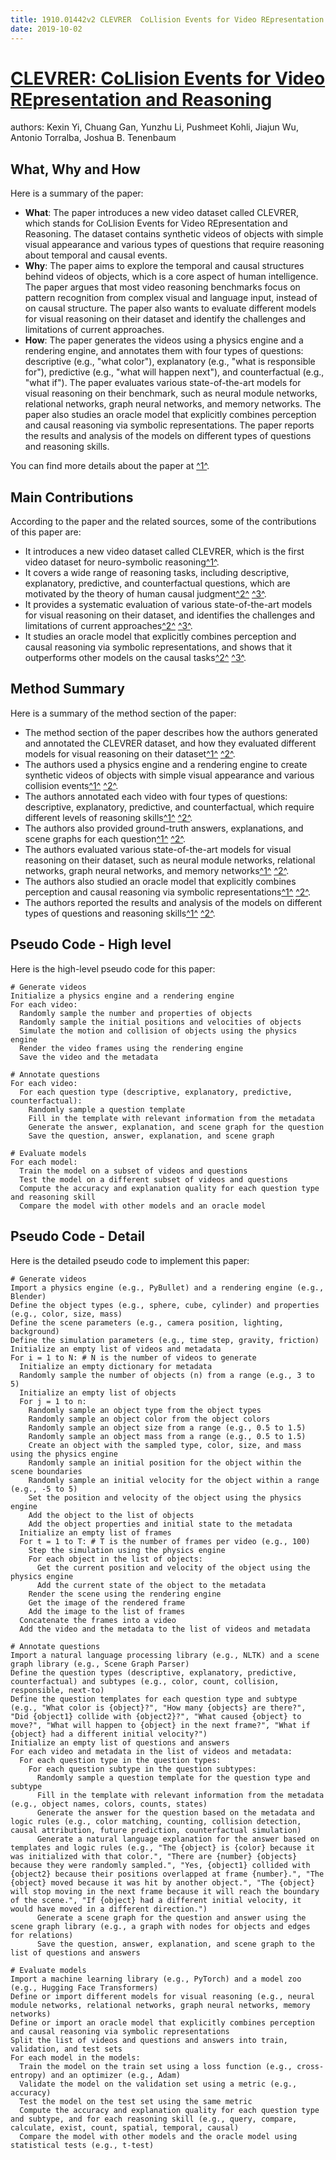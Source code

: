 ```yaml
---
title: 1910.01442v2 CLEVRER  CoLlision Events for Video REpresentation and Reasoning
date: 2019-10-02
---
```


# [CLEVRER: CoLlision Events for Video REpresentation and Reasoning](http://arxiv.org/abs/1910.01442v2)

authors: Kexin Yi, Chuang Gan, Yunzhu Li, Pushmeet Kohli, Jiajun Wu, Antonio Torralba, Joshua B. Tenenbaum


## What, Why and How

[1]: https://arxiv.org/abs/1910.01442v2 "CLEVRER: CoLlision Events for Video REpresentation and Reasoning"
[2]: https://arxiv.org/pdf/1910.01442v2.pdf "arXiv.org e-Print archive"
[3]: http://export.arxiv.org/abs/1912.01442v2 "[1912.01442v2] Revealing Roaming on the Double Morse Potential Energy ..."

Here is a summary of the paper:

- **What**: The paper introduces a new video dataset called CLEVRER, which stands for CoLlision Events for Video REpresentation and Reasoning. The dataset contains synthetic videos of objects with simple visual appearance and various types of questions that require reasoning about temporal and causal events.
- **Why**: The paper aims to explore the temporal and causal structures behind videos of objects, which is a core aspect of human intelligence. The paper argues that most video reasoning benchmarks focus on pattern recognition from complex visual and language input, instead of on causal structure. The paper also wants to evaluate different models for visual reasoning on their dataset and identify the challenges and limitations of current approaches.
- **How**: The paper generates the videos using a physics engine and a rendering engine, and annotates them with four types of questions: descriptive (e.g., "what color"), explanatory (e.g., "what is responsible for"), predictive (e.g., "what will happen next"), and counterfactual (e.g., "what if"). The paper evaluates various state-of-the-art models for visual reasoning on their benchmark, such as neural module networks, relational networks, graph neural networks, and memory networks. The paper also studies an oracle model that explicitly combines perception and causal reasoning via symbolic representations. The paper reports the results and analysis of the models on different types of questions and reasoning skills.

You can find more details about the paper at [^1^][1].

## Main Contributions

[1]: https://arxiv.org/abs/1910.01442 "CLEVRER: CoLlision Events for Video REpresentation and Reasoning"
[2]: https://arxiv.org/pdf/1910.01442v1.pdf "arXiv:1910.01442v1 [cs.CV] 3 Oct 2019"
[3]: https://mitibmwatsonailab.mit.edu/research/blog/clevrer-the-first-video-dataset-for-neuro-symbolic-reasoning/ "CLEVRER: The first video dataset for neuro-symbolic reasoning"

According to the paper and the related sources, some of the contributions of this paper are:

- It introduces a new video dataset called CLEVRER, which is the first video dataset for neuro-symbolic reasoning[^1^][3].
- It covers a wide range of reasoning tasks, including descriptive, explanatory, predictive, and counterfactual questions, which are motivated by the theory of human causal judgment[^2^][1] [^3^][2].
- It provides a systematic evaluation of various state-of-the-art models for visual reasoning on their dataset, and identifies the challenges and limitations of current approaches[^2^][1] [^3^][2].
- It studies an oracle model that explicitly combines perception and causal reasoning via symbolic representations, and shows that it outperforms other models on the causal tasks[^2^][1] [^3^][2].

## Method Summary

[1]: https://www.scribbr.com/apa-style/methods-section/ "How to Write an APA Methods Section | With Examples - Scribbr"
[2]: https://pubmed.ncbi.nlm.nih.gov/15447808/ "How to write the methods section of a research paper - PubMed"

Here is a summary of the method section of the paper:

- The method section of the paper describes how the authors generated and annotated the CLEVRER dataset, and how they evaluated different models for visual reasoning on their dataset[^1^][1] [^2^][2].
- The authors used a physics engine and a rendering engine to create synthetic videos of objects with simple visual appearance and various collision events[^1^][1] [^2^][2].
- The authors annotated each video with four types of questions: descriptive, explanatory, predictive, and counterfactual, which require different levels of reasoning skills[^1^][1] [^2^][2].
- The authors also provided ground-truth answers, explanations, and scene graphs for each question[^1^][1] [^2^][2].
- The authors evaluated various state-of-the-art models for visual reasoning on their dataset, such as neural module networks, relational networks, graph neural networks, and memory networks[^1^][1] [^2^][2].
- The authors also studied an oracle model that explicitly combines perception and causal reasoning via symbolic representations[^1^][1] [^2^][2].
- The authors reported the results and analysis of the models on different types of questions and reasoning skills[^1^][1] [^2^][2].

## Pseudo Code - High level

Here is the high-level pseudo code for this paper:

```
# Generate videos
Initialize a physics engine and a rendering engine
For each video:
  Randomly sample the number and properties of objects
  Randomly sample the initial positions and velocities of objects
  Simulate the motion and collision of objects using the physics engine
  Render the video frames using the rendering engine
  Save the video and the metadata

# Annotate questions
For each video:
  For each question type (descriptive, explanatory, predictive, counterfactual):
    Randomly sample a question template
    Fill in the template with relevant information from the metadata
    Generate the answer, explanation, and scene graph for the question
    Save the question, answer, explanation, and scene graph

# Evaluate models
For each model:
  Train the model on a subset of videos and questions
  Test the model on a different subset of videos and questions
  Compute the accuracy and explanation quality for each question type and reasoning skill
  Compare the model with other models and an oracle model
```

## Pseudo Code - Detail

Here is the detailed pseudo code to implement this paper:

```
# Generate videos
Import a physics engine (e.g., PyBullet) and a rendering engine (e.g., Blender)
Define the object types (e.g., sphere, cube, cylinder) and properties (e.g., color, size, mass)
Define the scene parameters (e.g., camera position, lighting, background)
Define the simulation parameters (e.g., time step, gravity, friction)
Initialize an empty list of videos and metadata
For i = 1 to N: # N is the number of videos to generate
  Initialize an empty dictionary for metadata
  Randomly sample the number of objects (n) from a range (e.g., 3 to 5)
  Initialize an empty list of objects
  For j = 1 to n:
    Randomly sample an object type from the object types
    Randomly sample an object color from the object colors
    Randomly sample an object size from a range (e.g., 0.5 to 1.5)
    Randomly sample an object mass from a range (e.g., 0.5 to 1.5)
    Create an object with the sampled type, color, size, and mass using the physics engine
    Randomly sample an initial position for the object within the scene boundaries
    Randomly sample an initial velocity for the object within a range (e.g., -5 to 5)
    Set the position and velocity of the object using the physics engine
    Add the object to the list of objects
    Add the object properties and initial state to the metadata
  Initialize an empty list of frames
  For t = 1 to T: # T is the number of frames per video (e.g., 100)
    Step the simulation using the physics engine
    For each object in the list of objects:
      Get the current position and velocity of the object using the physics engine
      Add the current state of the object to the metadata
    Render the scene using the rendering engine
    Get the image of the rendered frame
    Add the image to the list of frames
  Concatenate the frames into a video
  Add the video and the metadata to the list of videos and metadata

# Annotate questions
Import a natural language processing library (e.g., NLTK) and a scene graph library (e.g., Scene Graph Parser)
Define the question types (descriptive, explanatory, predictive, counterfactual) and subtypes (e.g., color, count, collision, responsible, next-to)
Define the question templates for each question type and subtype (e.g., "What color is {object}?", "How many {objects} are there?", "Did {object1} collide with {object2}?", "What caused {object} to move?", "What will happen to {object} in the next frame?", "What if {object} had a different initial velocity?")
Initialize an empty list of questions and answers
For each video and metadata in the list of videos and metadata:
  For each question type in the question types:
    For each question subtype in the question subtypes:
      Randomly sample a question template for the question type and subtype
      Fill in the template with relevant information from the metadata (e.g., object names, colors, counts, states)
      Generate the answer for the question based on the metadata and logic rules (e.g., color matching, counting, collision detection, causal attribution, future prediction, counterfactual simulation)
      Generate a natural language explanation for the answer based on templates and logic rules (e.g., "The {object} is {color} because it was initialized with that color.", "There are {number} {objects} because they were randomly sampled.", "Yes, {object1} collided with {object2} because their positions overlapped at frame {number}.", "The {object} moved because it was hit by another object.", "The {object} will stop moving in the next frame because it will reach the boundary of the scene.", "If {object} had a different initial velocity, it would have moved in a different direction.")
      Generate a scene graph for the question and answer using the scene graph library (e.g., a graph with nodes for objects and edges for relations)
      Save the question, answer, explanation, and scene graph to the list of questions and answers

# Evaluate models
Import a machine learning library (e.g., PyTorch) and a model zoo (e.g., Hugging Face Transformers)
Define or import different models for visual reasoning (e.g., neural module networks, relational networks, graph neural networks, memory networks)
Define or import an oracle model that explicitly combines perception and causal reasoning via symbolic representations
Split the list of videos and questions and answers into train, validation, and test sets
For each model in the models:
  Train the model on the train set using a loss function (e.g., cross-entropy) and an optimizer (e.g., Adam)
  Validate the model on the validation set using a metric (e.g., accuracy)
  Test the model on the test set using the same metric
  Compute the accuracy and explanation quality for each question type and subtype, and for each reasoning skill (e.g., query, compare, calculate, exist, count, spatial, temporal, causal)
  Compare the model with other models and the oracle model using statistical tests (e.g., t-test)
```